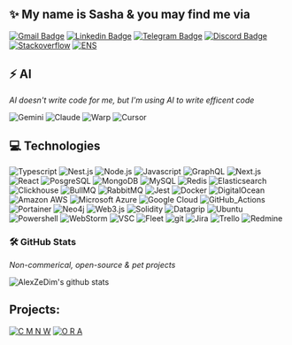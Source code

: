 <!--
**AlexZeDim/alexzedim** is a ✨ _special_ ✨ repository because its `README.md` (this file) appears on your GitHub profile.

Here are some ideas to get you started:

- 🔭 I’m currently working on ...
- 🌱 I’m currently learning ...
- 👯 I’m looking to collaborate on ...
- 🤔 I’m looking for help with ...
- 💬 Ask me about ...
- 📫 How to reach me: ...
- 😄 Pronouns: ...
- ⚡ Fun fact: ...
-->

## ✨ My name is Sasha & you may find me via

[![Gmail Badge](https://img.shields.io/badge/-alexzedim@gmail.com-c14438?style=flat-square&logo=Gmail&logoColor=white&link=mailto:alexzedim@gmail.com)](mailto:alexzedim@gmail.com)
[![Linkedin Badge](https://img.shields.io/badge/-alexzedim-blue?style=flat-square&logo=Linkedin&logoColor=white&link=https://www.linkedin.com/in/alexzedim/)](https://www.linkedin.com/in/alexzedim/)
[![Telegram Badge](https://img.shields.io/badge/-sasha_spb_dev-blue?style=flat-square&logo=Telegram&logoColor=white&link=https://t.me/sasha_dev_spb/)](https://t.me/sasha_dev_spb/)
[![Discord Badge](https://img.shields.io/badge/-alexzedim-purple?style=flat-square&logo=Discord&logoColor=white&link=discord:alexzedim)](discord:alexzedim)
[![Stackoverflow](https://img.shields.io/badge/-alexzedim-orange?style=flat-square&logo=Stackoverflow&logoColor=white&link=https://stackoverflow.com/users/7475615/alexzedim)](https://stackoverflow.com/users/7475615/alexzedim)
[![ENS](https://img.shields.io/badge/-alexzedim-blue?style=flat-square&logo=ENS&logoColor=white&link=https://alexzedim.eth)](https://alexzedim.eth)

## ⚡ AI

*AI doesn't write code for me, but I'm using AI to write efficent code*

 ![Gemini](https://img.shields.io/badge/AI-Gemini-informational?style=flat-square-square&logo=gemini)
 ![Claude](https://img.shields.io/badge/AI-Claude-informational?style=flat-square-square&logo=claude)
 ![Warp](https://img.shields.io/badge/AI-Warp-informational?style=flat-square-square&logo=warp)
 ![Cursor](https://img.shields.io/badge/AI-Cursor-informational?style=flat-square-square&logo=cursor)

## 💻 Technologies

 ![Typescript](https://img.shields.io/badge/code-TypeScript-informational?style=flat-square-square&logo=typescript)
 ![Nest.js](https://img.shields.io/badge/code-Nestjs-informational?style=flat-square&logo=nestjs)
 ![Node.js](https://img.shields.io/badge/code-Node.js-informational?style=flat-square&logo=node.js)
 ![Javascript](https://img.shields.io/badge/code-JavaScript-informational?style=flat-square&logo=javascript)
 ![GraphQL](https://img.shields.io/badge/-GraphQL-E10098?style=flat-square&logo=graphql)
 ![Next.js](https://img.shields.io/badge/front-Next.js-informational?style=flat-square&logo=next.js)
 ![React](https://img.shields.io/badge/front-React-informational?style=flat-square&logo=react)
 ![PosgreSQL](https://img.shields.io/badge/DB-PosgreSQL-informational?style=flat-square&logo=posgresql)
 ![MongoDB](https://img.shields.io/badge/DB-MongoDB-informational?style=flat-square&logo=mongodb)
 ![MySQL](https://img.shields.io/badge/-MySQL-black?style=flat-square&logo=mysql)
 ![Redis](https://img.shields.io/badge/DB-Redis-informational?style=flat-square&logo=redis)
 ![Elasticsearch](https://img.shields.io/badge/DB-Elasticsearch-informational?style=flat-square&logo=elasticsearch)
 ![Clickhouse](https://img.shields.io/badge/DB-Clickhouse-informational?style=flat-square&logo=clickhouse)
 ![BullMQ](https://img.shields.io/badge/JQM-Bull-informational?style=flat-square&logo=bullmq)
 ![RabbitMQ](https://img.shields.io/badge/MB-RabbitMQ-informational?style=flat-square&logo=rabbitmq)
 ![Jest](https://img.shields.io/badge/Tests-Jest-informational?style=flat-square&logo=jest)
 ![Docker](https://img.shields.io/badge/-Docker-black?style=flat-square&logo=docker)
 ![DigitalOcean](https://img.shields.io/badge/-Digital%20Ocean-darkblue?style=flat-square&logo=digitalocean)
 ![Amazon AWS](https://img.shields.io/badge/Amazon%20AWS-232F3E?style=flat-square&logo=amazon-aws)
 ![Microsoft Azure](https://img.shields.io/badge/Microsoft%20Azure-232F7E?style=flat-square&logo=microsoft-azure)
 ![Google Cloud](https://img.shields.io/badge/Google%20Cloud-black?style=flat-square&logo=google-cloud)
 ![GitHub_Actions](https://img.shields.io/badge/CD-GitHub_Actions-informational?style=flat-square&logo=githubactions)
 ![Portainer](https://img.shields.io/badge/CD-Portainer-informational?style=flat-square&logo=portainer)
 ![Neo4j](https://img.shields.io/badge/DB-Neo4j-informational?style=flat-square&logo=neo4j)
 ![Web3.js](https://img.shields.io/badge/web3-Web_3-informational?style=flat-square&logo=web3dotjs)
 ![Solidity](https://img.shields.io/badge/web3-Solidity-informational?style=flat-square&logo=solidity)
 ![Datagrip](https://img.shields.io/badge/DBA-Datagrip-informational?style=flat-square&logo=datagrip)
 ![Ubuntu](https://img.shields.io/badge/OS-Ubuntu-informational?style=flat-square&logo=ubuntu)
 ![Powershell](https://img.shields.io/badge/shell-Powershell-informational?style=flat-square&logo=powershell)
 ![WebStorm](https://img.shields.io/badge/IDE-WebStorm-informational?style=flat-square&logo=webstorm)
 ![VSC](https://img.shields.io/badge/editor-VSC-informational?style=flat-square&logo=visual-studio-code)
 ![Fleet](https://img.shields.io/badge/IDE-Fleet-informational?style=flat-square&logo=fleet)
 ![git](https://img.shields.io/badge/VCS-git-informational?style=flat-square&logo=git)
 ![Jira](https://img.shields.io/badge/Tools-Jira-informational?style=flat-square&logo=jira)
 ![Trello](https://img.shields.io/badge/Tools-Trello-informational?style=flat-square&logo=trello)
 ![Redmine](https://img.shields.io/badge/Tools-Redmine-informational?style=flat-square&logo=redmine)

### 🛠️ GitHub Stats

*Non-commerical, open-source & pet projects*

![AlexZeDim's github stats](https://github-readme-stats.vercel.app/api?username=alexzedim&count_private=true)

## Projects:

[![C M N W](https://github.com/user-attachments/assets/26af96b1-f3d5-444b-bf7c-144e544ccaaa)](https://github.com/alexzedim/cmnw)
[![O R A](https://github.com/user-attachments/assets/859dd493-eff3-41fa-80fa-9bdf05ed859b)](https://github.com/alexzedim/cmnw-oraculum)
